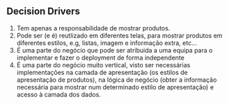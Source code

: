 ## Decision Drivers

1. Tem apenas a responsabilidade de mostrar produtos.
2. Pode ser (e é) reutlizado em diferentes telas, para mostrar produtos em diferentes estilos, e.g, listas, imagem e informação extra, etc...
3. É uma parte do negócio que pode ser atribuida a uma equipa para o implementar e fazer o deployment de forma independente
4. É uma parte do negócio muito vertical, visto ser necessárias implementações na camada de apresentação (os estilos de apresentação de produtos), na lógica de negócio (obter a informação necessária para mostrar num determinado estilo de apresentação) e acesso à camada dos dados.
